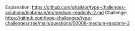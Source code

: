 Explanation: https://github.com/ghaiklor/type-challenges-solutions/blob/main/en/medium-readonly-2.md
Challenge: https://github.com/type-challenges/type-challenges/tree/main/questions/00008-medium-readonly-2